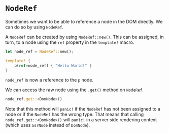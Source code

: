 # `NodeRef`

Sometimes we want to be able to reference a node in the DOM directly. We can do so by using
`NodeRef`.

A `NodeRef` can be created by using `NodeRef::new()`. This can be assigned, in turn, to a node
using the `ref` property in the `template!` macro.

```rust
let node_ref = NodeRef::new();

template! {
    p(ref=node_ref) { "Hello World!" }
}
```

`node_ref` is now a reference to the `p` node.

We can access the raw node using the `.get()` method on `NodeRef`.

```rust
node_ref.get::<DomNode>()
```

Note that this method will `panic!` if the `NodeRef` has not been assigned to a node or if the
`NodeRef` has the wrong type. That means that calling `node_ref.get::<DomNode>()` will `panic!` in
a server side rendering context (which uses `SsrNode` instead of `DomNode`).
